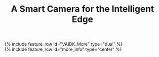 ﻿---
layout: splash
permalink: /
title: A Smart Camera for the Intelligent Edge
header:
  overlay_color: "#5e616c"
  overlay_image: /assets/images/node-graphic.png
  image: /assets/images/camera-render-transparent-small.png
  alt: "Picture of the Vision AI DevKit camera hardware"
  actions:
    - label: "Order <i class='fas fa-chevron-right'></i>"
      url: "https://www.arrow.com/en/products/eic-ms-vision-500/einfochips-limited"
excerpt: >
  Jumpstart your Azure Vision Machine Learning Journey today
VAIDK_More:
  - title: "Start fast"
    excerpt: |
      Get up and running in minutes using the [tutorial project](https://aka.ms/VAIDKGetStarted-Landing/), regardless of your current skill level with Vision Machine Learning.
      # Build fast
      * New to Vision ML? Waiting for your DevKit? Let [Azure Custom Vision Service](https://docs.microsoft.com/en-us/azure/cognitive-services/custom-vision-service/getting-started-build-a-classifier){:target="_blank"} do the hard work, starting with only a few labeled images.
      * Experienced with Vision ML? Use [Jupyter notebooks](https://jupyter.org/){:target="_blank"} and [Visual Studio Code](https://azure.github.io/Vision-AI-DevKit-Pages/docs/SetUp_VS_Code/) create and train your custom vision ML models.
      * Already have a Vision ML model? Convert and deploy models from many existing formats.

      # Deploy fast
      [Azure IoT Edge](https://azure.github.io/Vision-AI-DevKit-Pages/docs/Deploy_model_IoT_Hub/){:target="_blank"} can push your Vision ML models to the Vision AI DevKit with ease, whether the camera is on your desk or in another country.        

  - title: "Prove your concept"
    excerpt: |
      With the Vision AI DevKit and Azure services, quickly take your project from concept to reality.

      # Join the Community
      Get help and help others with Vision ML projects by joining our [Tech Community](https://aka.ms/VAIDK-IoTTechCommunity){:target="_blank"}
      # Intelligent Edge: Fast local processing, backed by the power of the cloud 
      As an [Intelligent Edge device](https://azure.microsoft.com/en-us/overview/future-of-cloud/){:target="_blank"}, the Vision AI DevKit runs your Vision ML models locally for fast image inference. You can add business logic to your concept, sending only the most important data to the cloud for more advanced processing and response.
     
more_info:
  - title: "<img src='assets/images/qualcomm-logo-blue.png' alt='Qualcomm' style='max-width: 125px'>"
    excerpt: >
        The Vision AI Dev Kit features the [Qualcomm Visual Intelligence Platform](https://www.qualcomm.com/news/onq/2018/05/07/qualcomm-vision-intelligence-platform-microsoft-azure-bring-edge-ai-solution){:target="_blank"} for hardware acceleration of AI models to deliver superior inferencing performance.

advantages:
  - excerpt: |
        <video id="azuremediaplayer" class="azuremediaplayer amp-default-skin amp-big-play-centered" tabindex="0"></video>
        <script>
            var myOptions = {
                "nativeControlsForTouch": false,
                controls: true,
                autoplay: false,
                width: "100%",
                height: "auto",
            }
            myPlayer = amp("azuremediaplayer", myOptions);
            myPlayer.src([
                {
                    "src": "https://easstandardhosting123.blob.core.windows.net/asset-0a1504fe-8b97-4e8f-a312-2a5eef36c891/Vision_AI_101418.mp4?sv=2015-07-08&sr=c&si=1da79a8d-775c-4a56-af1a-173c36a1823b&sig=W7ACJX%2F0FrlqxYg7TlPfjojO3Ajf%2FiHy7eW4%2FfgK%2BAk%3D&st=2018-10-25T01%3A49%3A06Z&se=2118-10-25T01%3A49%3A06Z",
                    "type": "video/mp4"

                }
            ]);</script>
  - title: "Create Intelligent Apps for IoT Sensors"
    excerpt: >
        In the era of intelligent cloud and intelligent edge, developers will need to write applications for a range of connected devices. The Azure IoT Edge runtime makes it easy to create applications from cloud to edge, leveraging advanced AI services. The Vision AI Developer Kit, a member of the Microsoft Azure IoT Starter kit family, can be used by IoT solution makers to easily deploy AI models built using Azure Machine Learning and Azure IoT Edge.

Quonos:
  - image_path: /assets/images/icon-innovation.svg
    alt: "placeholder 2"
    excerpt: >
        This is a a test of the emergency broadcast system
  - image_path: /assets/images/icon-cog.svg
    alt: "placeholder 2"
    excerpt: >
        This is a a test of the emergency broadcast system
  - image_path: /assets/images/icon-mount.svg
    alt: "placeholder 2"
    excerpt: >
        This is a a test of the emergency broadcast system
  - image_path: /assets/images/icon-sdk.svg
    alt: "placeholder 2"
    excerpt: >
        This is a a test of the emergency broadcast system
---

<div class="feature__outer_wrapper">
{% include feature_row id="VAIDK_More" type="dual" %}
</div>

<div class="feature__outer_wrapper">
{% include feature_row id="more_info" type="center" %}
</div>
